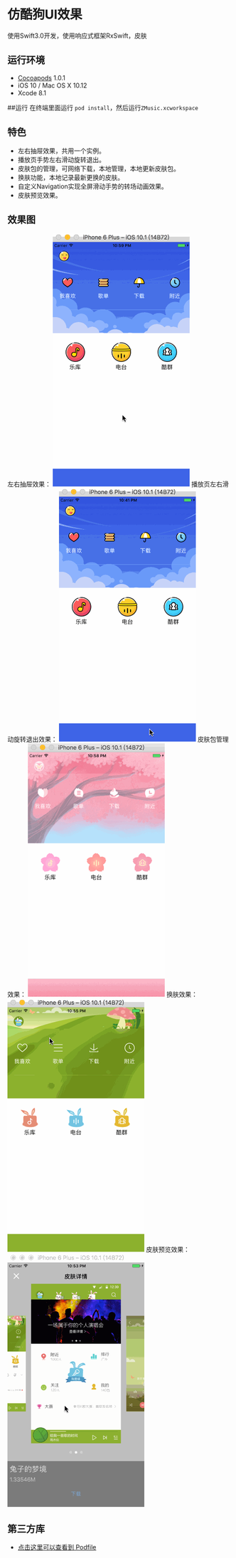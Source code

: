 # 仿酷狗UI效果
使用Swift3.0开发，使用响应式框架RxSwift，皮肤

## 运行环境
- [Cocoapods](https://github.com/CocoaPods/CocoaPods) 1.0.1
- iOS 10 / Mac OS X 10.12
- Xcode 8.1

##运行
在终端里面运行 `pod install`，然后运行`ZMusic.xcworkspace` 

## 特色
- 左右抽屉效果，共用一个实例。
- 播放页手势左右滑动旋转退出。
- 皮肤包的管理，可网络下载，本地管理，本地更新皮肤包。
- 换肤功能，本地记录最新更换的皮肤。
- 自定义Navigation实现全屏滑动手势的转场动画效果。
- 皮肤预览效果。

## 效果图
左右抽屉效果：
![Demo Gif](images/drawer.gif)
播放页左右滑动旋转退出效果：
![Demo Gif](Images/playView.gif)
皮肤包管理效果：
![Demo Gif](Images/themeManager.gif)
换肤效果：
![Demo Gif](Images/changeTheme.gif)
皮肤预览效果：
![Demo Gif](Images/scrollerView.gif)
## 第三方库
- [点击这里可以查看到 Podfile](https://github.com/lyxia/zmusic/blob/master/Podfile)



